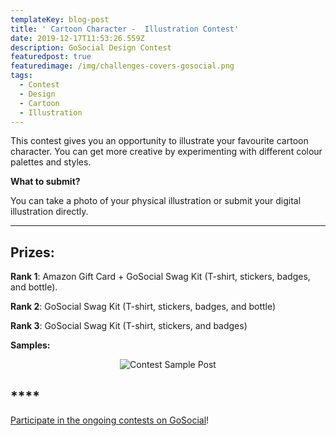 ```yaml
---
templateKey: blog-post
title: ' Cartoon Character -  Illustration Contest'
date: 2019-12-17T11:53:26.559Z
description: GoSocial Design Contest
featuredpost: true
featuredimage: /img/challenges-covers-gosocial.png
tags:
  - Contest
  - Design
  - Cartoon
  - Illustration
---
```

This contest gives you an opportunity to illustrate your favourite cartoon character. You can get more creative by experimenting with different colour palettes and styles.

**What to submit?**

You can take a photo of your physical illustration or submit your digital illustration directly.

****

## **Prizes:**

**Rank 1**: Amazon Gift Card + GoSocial Swag Kit (T-shirt, stickers, badges, and bottle).

**Rank 2**: GoSocial Swag Kit (T-shirt, stickers, badges, and bottle)

**Rank 3**: GoSocial Swag Kit (T-shirt, stickers, and badges)



**Samples:**

<center>

![Contest Sample Post](/img/cartoon_challenge.png "Cartoon Illustration Sample")

</center>

## ****

[Participate in the ongoing contests on GoSocial](https://play.google.com/store/apps/details?id=com.go.social.prod)!
